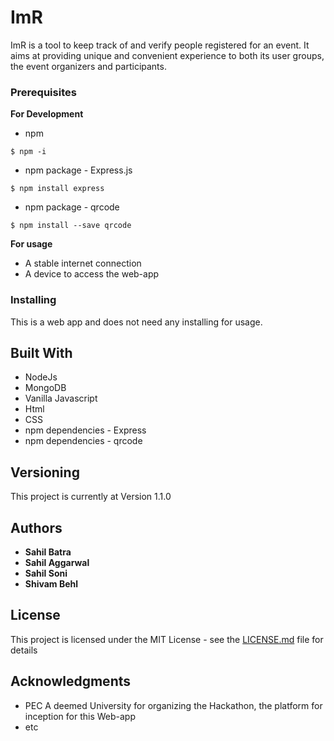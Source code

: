 # ImR

ImR is a tool to keep track of and verify people registered for an event. It aims at providing  unique and convenient experience to both its user groups, the event organizers and participants.
### Prerequisites

**For Development**
* npm
```
$ npm -i
```
* npm package - Express.js

```
$ npm install express
```

* npm package - qrcode

```
$ npm install --save qrcode
```

**For usage**
* A stable internet connection
* A device to access the web-app

### Installing

This is a web app and does not need any installing for usage.

## Built With

* NodeJs
* MongoDB
* Vanilla Javascript
* Html
* CSS
* npm dependencies - Express
* npm dependencies - qrcode

## Versioning

This project is currently at Version 1.1.0

## Authors

* **Sahil Batra**
* **Sahil Aggarwal**
* **Sahil Soni**
* **Shivam Behl**

## License

This project is licensed under the MIT License - see the [LICENSE.md](LICENSE.md) file for details

## Acknowledgments

* PEC A deemed University for organizing the Hackathon, the platform for inception for this Web-app
* etc
